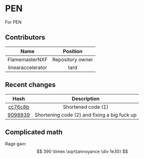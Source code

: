 # PEN
 For PEN
## Contributors
|       Name        |     Position     |
| :---------------: | :--------------: |
|  FlamemasterNXF   | Repository owner |
| linearaccelerator |       tard       |

## Recent changes
|                                                 Hash                                                  |                 Description                  |
| :---------------------------------------------------------------------------------------------------: | :------------------------------------------: |
| [cc76c8b](https://github.com/FlamemasterNXF/PEN-Main/commit/cc76c8b6b31c817ed671dab2d7dda6c70906ca42) |              Shortened code (1)              |
| [9098939](https://github.com/FlamemasterNXF/PEN-Main/commit/90989396ba9fd5121a9614ac045ba4e3f6abd51f) | Shortening code (2) and fixing a big fuck up |

## Complicated math
Rage gain:
$$
390 \times \sqrt{annoyance \div 1e30}
$$